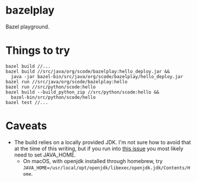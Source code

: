 # bazelplay

Bazel playground.

# Things to try

```
bazel build //...
bazel build //src/java/org/scode/bazelplay:hello_deploy.jar &&
  java -jar bazel-bin/src/java/org/scode/bazelplay/hello_deploy.jar
bazel run //src/java/org/scode/bazelplay:hello
bazel run //src/python/scode:hello
bazel build --build_python_zip //src/python/scode:hello &&
  bazel-bin/src/python/scode/hello
bazel test //...
```

# Caveats

* The build relies on a locally provided JDK. I'm not sure how to avoid that at the time of this writing,
  but if you run into [this issue](https://github.com/bazelbuild/bazel/issues/6993) you most likely need
  to set JAVA_HOME.
  * On macOS, with openjdk installed through homebrew, try
    ``JAVA_HOME=/usr/local/opt/openjdk/libexec/openjdk.jdk/Contents/Home``.
